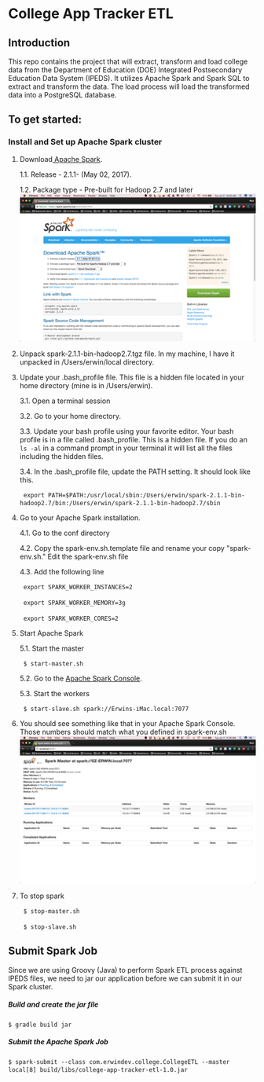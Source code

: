 # College App Tracker ETL
## Introduction
This repo contains the project that will extract, transform and load college data from the Department of Education (DOE) Integrated Postsecondary Education Data System (IPEDS).  It utilizes Apache Spark and Spark SQL to extract and transform the data.  The load process will load the transformed data into a PostgreSQL database.

## To get started:

### Install and Set up Apache Spark cluster

1. Download[ Apache Spark](http://spark.apache.org/downloads.html).  

    1.1. Release - 2.1.1- (May 02, 2017).  

    1.2. Package type - Pre-built for Hadoop 2.7 and later![Apache Spark Download](readme_assets/apache_spark_download.png)

2. Unpack spark-2.1.1-bin-hadoop2.7.tgz file.  In my machine, I have it unpacked in /Users/erwin/local directory.

3. Update your .bash_profile file.  This file is a hidden file located in your home directory (mine is in /Users/erwin).

    3.1. Open a terminal session

    3.2. Go to your home directory.

    3.3. Update your bash profile using your favorite editor.  Your bash profile is in a file called .bash_profile.  This is a hidden file.  If you do an ```ls -al``` in a command prompt in your terminal it will list all the files including the hidden files.

    3.4. In the .bash_profile file, update the PATH setting.  It should look like this.

        export PATH=$PATH:/usr/local/sbin:/Users/erwin/spark-2.1.1-bin-hadoop2.7/bin:/Users/erwin/spark-2.1.1-bin-hadoop2.7/sbin

4. Go to your Apache Spark installation.

    4.1. Go to the conf directory

    4.2. Copy the spark-env.sh.template file and rename your copy "spark-env.sh." Edit the spark-env.sh file

    4.3. Add the following line

        export SPARK_WORKER_INSTANCES=2

        export SPARK_WORKER_MEMORY=3g

        export SPARK_WORKER_CORES=2

5. Start Apache Spark

    5.1. Start the master

        $ start-master.sh

    5.2. Go to the [Apache Spark Console](http://localhost:8080/).

    5.3. Start the workers  

        $ start-slave.sh spark://Erwins-iMac.local:7077

6. You should see something like that in your Apache Spark Console.  Those numbers should match what you defined in spark-env.sh![image alt text](readme_assets/apache_spark_master_console.png)

7. To stop spark

        $ stop-master.sh

        $ stop-slave.sh

## Submit Spark Job

Since we are using Groovy (Java) to perform Spark ETL process against IPEDS files, we need to jar our application before we can submit it in our Spark cluster.

##### Build and create the jar file
```
$ gradle build jar
```

##### Submit the Apache Spark Job
```
$ spark-submit --class com.erwindev.college.CollegeETL --master local[8] build/libs/college-app-tracker-etl-1.0.jar
```
